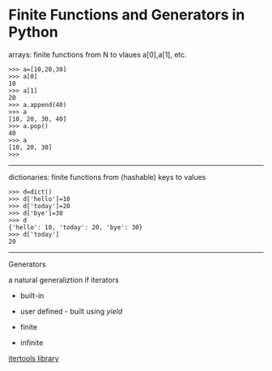 # Finite Functions and Generators in Python

arrays: finite functions from N to vlaues a[0],a[1], etc.

```
>>> a=[10,20,30]
>>> a[0]
10
>>> a[1]
20
>>> a.append(40)
>>> a
[10, 20, 30, 40]
>>> a.pop()
40
>>> a
[10, 20, 30]
>>> 
```

----
dictionaries: finite functions from (hashable) keys to values

```
>>> d=dict()
>>> d['hello']=10
>>> d['today']=20
>>> d['bye']=30
>>> d
{'hello': 10, 'today': 20, 'bye': 30}
>>> d['today']
20
```
----
Generators

a natural generaliztion if iterators

- built-in
- user defined - built using *yield*
 
- finite
- infinite

[itertools library](https://docs.python.org/3/library/itertools.html)